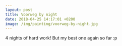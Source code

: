 ```yaml
---
layout: post
title: Voorweg by night
date: 2018-04-25 14:17:01 +0200
image: /img/painting/voorweg-by-night.jpg
---
```


4 nights of hard work! But my best one again so far :p
